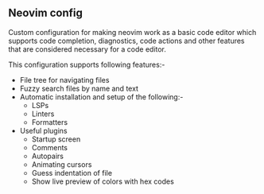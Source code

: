 ## Neovim config

Custom configuration for making neovim work as a basic code editor which supports code completion, diagnostics, code actions and other features that are considered necessary for a code editor.

This configuration supports following features:-
- File tree for navigating files
- Fuzzy search files by name and text
- Automatic installation and setup of the following:-
  - LSPs
  - Linters
  - Formatters
- Useful plugins 
  - Startup screen
  - Comments 
  - Autopairs
  - Animating cursors 
  - Guess indentation of file
  - Show live preview of colors with hex codes

